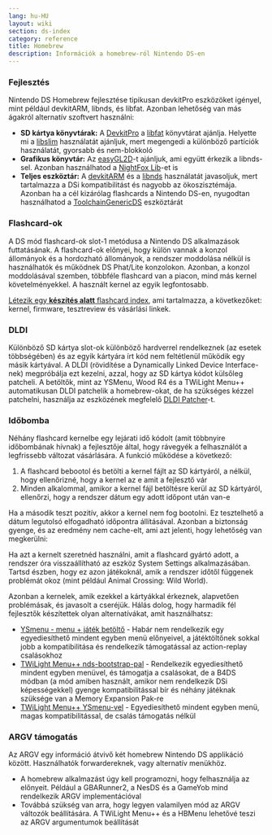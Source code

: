 ```yaml
---
lang: hu-HU
layout: wiki
section: ds-index
category: reference
title: Homebrew
description: Információk a homebrew-ról Nintendo DS-en
---
```


### Fejlesztés

Nintendo DS Homebrew fejlesztése tipikusan devkitPro eszközöket igényel, mint például devkitARM, libnds, és libfat. Azonban lehetőség van más ágakról alternatív szoftvert használni:

- **SD kártya könyvtárak:** A [DevkitPro](https://devkitpro.org/) a [libfat](https://github.com/devkitPro/libfat) könyvtárat ajánlja. Helyette mi a [libslim](https://github.com/DS-Homebrew/libslim/) használatát ajánljuk, mert megengedi a különböző partíciók használatát, gyorsabb és nem-blokkoló
- **Grafikus könyvtár:** Az [easyGL2D](http://rel.phatcode.net/junk.php?id=117)-t ajánljuk, ami együtt érkezik a libnds-sel. Azonban használhatod a [NightFox Lib](https://github.com/knightfox75/nds_nflib)-et is
- **Teljes eszköztár:** A [devkitARM](https://devkitpro.org/wiki/Getting_Started) és a [libnds](https://libnds.devkitpro.org/) használatát javasoljuk, mert tartalmazza a DSi kompatibilitást és nagyobb az ökoszisztémája. Azonban ha a cél kizárólag flashcards a Nintendo DS-en, nyugodtan használhatod a [ToolchainGenericDS](https://bitbucket.org/Coto88/toolchaingenericds) eszköztárát

### Flashcard-ok

A DS mód flashcard-ok slot-1 metódusa a Nintendo DS alkalmazások futtatásának. A flashcard-ok előnyei, hogy külön vannak a konzol állományok és a hordozható állományok, a rendszer moddolása nélkül is használhatók és működnek DS Phat/Lite konzolokon. Azonban, a konzol moddolásával szemben, többféle flashcard van a piacon, mind más kernel követelményekkel. A használt kernel az egyik legfontosabb.

[Létezik egy **készítés alatt** flashcard index](https://nightyoshi370.github.io/mm-github-pages-starter/), ami tartalmazza, a következőket: kernel, firmware, tesztreview és vásárlási linkek.

### DLDI

Különböző SD kártya slot-ok különböző hardverrel rendelkeznek (az esetek többségében) és az egyik kártyára írt kód nem feltétlenül működik egy másik kártyával. A DLDI (rövidítése a Dynamically Linked Device Interface-nek) megpróbálja ezt kezelni, azzal, hogy az SD kártya kódot külsőleg patcheli. A betöltők, mint az YSMenu, Wood R4 és a TWiLight Menu++ automatikusan DLDI patchelik a homebrew-okat, de ha szükséges kézzel patchelni, használja az eszközének megfelelő [DLDI Patcher](https://www.chishm.com/DLDI#tools)-t.

### Időbomba

Néhány flashcard kernelbe egy lejárati idő kódolt (amit többnyire időbombának hívnak) a fejlesztője által, hogy rávegyék a felhasználót a legfrissebb változat vásárlására. A funkció működése a következő:

1. A flashcard bebootol és betölti a kernel fájlt az SD kártyáról, a nélkül, hogy ellenőrizné, hogy a kernel az e amit a fejlesztő vár
1. Minden alkalommal, amikor a kernel fájl betöltésre kerül az SD kártyáról, ellenőrzi, hogy a rendszer dátum egy adott időpont után van-e

Ha a második teszt pozitív, akkor a kernel nem fog bootolni. Ez tesztelhető a dátum legutolsó elfogadható időpontra állításával. Azonban a biztonság gyenge, és az eredmény nem cache-elt, ami azt jelenti, hogy lehetőség van megkerülni:

Ha azt a kernelt szeretnéd használni, amit a flashcard gyártó adott, a rendszer óra visszaállítható az eszköz System Settings alkalmazásában. Tartsd észben, hogy ez azon játékoknál, amik a rendszer időtől függenek problémát okoz (mint például Animal Crossing: Wild World).

Azonban a kernelek, amik ezekkel a kártyákkal érkeznek, alapvetően problémásak, és javasolt a cseréjük. Hálás dolog, hogy harmadik fél fejlesztők készítettek olyan alternatívákat, amit használhatsz:

- [YSmenu - menu + játék betöltő](https://www.dropbox.com/sh/egadrhxj8gimu5t/AACv2KqWmeXEHkxoYRluobxha?dl=0) - Habár nem rendelkezik egy egyediesíthető mindent egyben menü előnyeivel, a játéktöltőnek sokkal jobb a kompatibilitása és rendelkezik támogatással az action-replay csalásokhoz
- [TWiLight Menu++ nds-bootstrap-pal](/twilightmenu/installing-flashcard) - Rendelkezik egyediesíthető mindent egyben menüvel, és támogatja a csalásokat, de a B4DS módban (a mód amiben használt, amikor nem rendelkezik DSi képességekkel) gyenge kompatibilitással bír és néhány játéknak szüksége van a Memory Expansion Pak-re
- [TWiLight Menu++ YSmenu-vel](/twilightmenu/installing-flashcard) - Egyediesíthető mindent egyben menü, magas kompatibilitással, de csalás támogatás nélkül

### ARGV támogatás
Az ARGV egy információ átvivő két homebrew Nintendo DS applikáció között. Használhatók forwardereknek, vagy alternatív menükhöz.

- A homebrew alkalmazást úgy kell programozni, hogy felhasználja az előnyeit. Például a GBARunner2, a NesDS és a GameYob mind rendelkezik ARGV implementációval
- Továbbá szükség van arra, hogy legyen valamilyen mód az ARGV változók beállítására. A TWiLight Menu++ és a HBMenu lehetővé teszi az ARGV argumentumok beállítását

